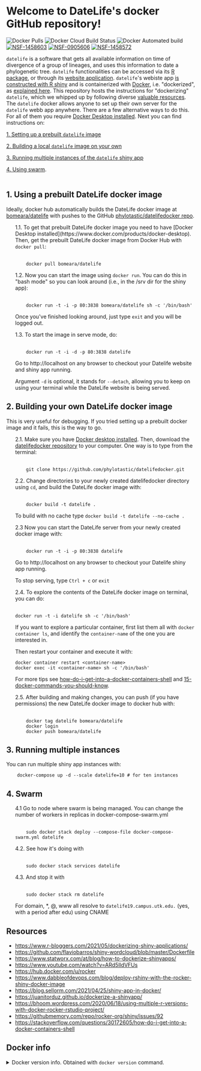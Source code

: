 # Welcome to DateLife's docker GitHub repository!

![Docker Pulls](https://img.shields.io/docker/pulls/bomeara/datelife?color=green)
![Docker Cloud Build Status](https://img.shields.io/docker/cloud/build/bomeara/datelife)
![Docker Automated build](https://img.shields.io/docker/automated/bomeara/datelife?color=green)
[![NSF-1458603](https://img.shields.io/badge/NSF-1458603-blue.svg)](https://nsf.gov/awardsearch/showAward?AWD_ID=1458603)
[![NSF-0905606](https://img.shields.io/badge/NSF-0905606-blue.svg)](https://nsf.gov/awardsearch/showAward?AWD_ID=0905606)
[![NSF-1458572](https://img.shields.io/badge/NSF-1458572-blue.svg)](https://nsf.gov/awardsearch/showAward?AWD_ID=1458572)

`datelife` is a software that gets all available information on time of divergence of a group of lineages, and uses this information to date a phylogenetic tree.
`datelife` functionalities can be accessed via its [R package](https://github.com/phylotastic/datelife), or through its [website application]().
`datelife`'s webiste app [is constructed with R shiny](https://github.com/phylotastic/datelifeweb) and is containerized with [Docker](https://www.docker.com/?utm_source=google&utm_medium=cpc&utm_campaign=dockerhomepage&utm_content=namer&utm_term=dockerhomepage&utm_budget=growth&gclid=CjwKCAjw7--KBhAMEiwAxfpkWMXM6XbTANoSspqojqsXX7dBeTm13Yc7lwzn8kz7iAWAT_m0fEo9MRoCq9MQAvD_BwE), i.e. "dockerized", as [explained here](https://www.r-bloggers.com/2021/05/dockerizing-shiny-applications/). This repository hosts the instructions for  "dockerizing" `datelife`, which we whipped up by following diverse [valuable resources](#resources). The `datelife` docker allows anyone to set up their own server for the `datelife` webb app anywhere.
There are a few alternative ways to do this. For all of them you require [Docker Desktop installed](https://www.docker.com/products/docker-desktop). Next you can find instructions on:

[1. Setting up a prebuilt `datelife` image](#1-using-a-prebuilt-datelife-docker-image)

[2. Building a local `datelife` image on your own](#2-building-your-own-datelife-docker-image)

[3. Running multiple instances of the `datelife` shiny app](#3-running-multiple-instances)

[4. Using swarm](#4-swarm).
<br><br>

## 1. Using a prebuilt DateLife docker image

Ideally, docker hub automatically builds the DateLife docker image at [bomeara/datelife](https://hub.docker.com/r/bomeara/datelife/dockerfile) with pushes to the GitHub [phylotastic/datelifedocker repo](https://github.com/phylotastic/datelifedocker).

<ul style="list-style-type:none;">
  <li> 1.1. To get that prebuilt DateLife docker image you need to have [Docker Desktop installed](https://www.docker.com/products/docker-desktop). Then, get the prebuilt DateLife docker image from Docker Hub with <code>docker pull</code>:
  </li><br>

```shell
    docker pull bomeara/datelife
```

  <li> 1.2. Now you can start the image using <code>docker run</code>. You can do this in "bash mode" so you can look around (i.e., in the /srv dir for the shiny app):
  </li><br>

```shell
    docker run -t -i -p 80:3838 bomeara/datelife sh -c '/bin/bash'
```

Once you've finished looking around, just type `exit` and you will be logged out.

  <li> 1.3. To start the image in serve mode, do:
  </li><br>

```shell
    docker run -t -i -d -p 80:3838 datelife
```

Go to http://localhost on any browser to checkout your Datelife website and shiny app running.

Argument `-d` is optional, it stands for `--detach`, allowing you to keep on using your terminal while the DateLife website is being served.

</ul>

## 2. Building your own DateLife docker image

This is very useful for debugging. If you tried setting up a prebuilt docker image and it fails, this is the way to go.

<ul style="list-style-type:none;">
  <li> 2.1. Make sure you have <a href="https://www.docker.com/products/docker-desktop">Docker desktop installed</a>. Then, download the <a href="https://github.com/phylotastic/datelifedocker">datelifedocker repository</a> to your computer. One way is to type from the terminal:
  </li><br>

```shell
    git clone https://github.com/phylotastic/datelifedocker.git
```

  <li> 2.2. Change directories to your newly created datelifedocker directory using <code>cd</code>, and build the DateLife docker image with:
  </li><br>

```shell
    docker build -t datelife .
```

To build with no cache type `docker build -t datelife --no-cache .`

  <li> 2.3 Now you can start the DateLife server from your newly created docker image with:
  </li><br>

```shell
    docker run -t -i -p 80:3838 datelife
```

Go to http://localhost on any browser to checkout your Datelife shiny app running.

To stop serving, type `Ctrl + c` or `exit`

  <li> 2.4. To explore the contents of the DateLife docker image on terminal, you can do:
  </li><br>

```shell
docker run -t -i datelife sh -c '/bin/bash'
```

If you want to explore a particular container, first list them all with `docker container ls`, and identify the `container-name` of the one you are interested in.

Then restart your container and execute it with:

```shell
docker container restart <container-name>
docker exec -it <container-name> sh -c '/bin/bash'
```

For more tips see [how-do-i-get-into-a-docker-containers-shell](https://stackoverflow.com/questions/30172605/how-do-i-get-into-a-docker-containers-shell)
and [15-docker-commands-you-should-know](https://towardsdatascience.com/15-docker-commands-you-should-know-970ea5203421).

  <li> 2.5. After building and making changes, you can push (if you have permissions) the new DateLife docker image to docker hub with:
  </li><br>

```shell
    docker tag datelife bomeara/datelife
    docker login
    docker push bomeara/datelife
```
</ul>

## 3. Running multiple instances

You can run multiple shiny app instances with:

```shell
    docker-compose up -d --scale datelife=10 # for ten instances
```

## 4. Swarm

<ul style="list-style-type:none;">
  <li> 4.1 Go to node where swarm is being managed. You can change the number of workers in replicas in docker-compose-swarm.yml
  </li><br>

```shell
    sudo docker stack deploy --compose-file docker-compose-swarm.yml datelife
```

  <li> 4.2. See how it's doing with
  </li><br>

```shell
    sudo docker stack services datelife
```

  <li> 4.3. And stop it with
  </li><br>

```shell
    sudo docker stack rm datelife
```

For domain, *, @, www all resolve to `datelife19.campus.utk.edu.` (yes, with a period after edu) using CNAME

</ul>

## Resources

- https://www.r-bloggers.com/2021/05/dockerizing-shiny-applications/
- https://github.com/flaviobarros/shiny-wordcloud/blob/master/Dockerfile
- https://www.statworx.com/at/blog/how-to-dockerize-shinyapps/
- https://www.youtube.com/watch?v=ARd5IldVFUs
- https://hub.docker.com/u/rocker
- https://www.dabbleofdevops.com/blog/deploy-rshiny-with-the-rocker-shiny-docker-image
- https://blog.sellorm.com/2021/04/25/shiny-app-in-docker/
- https://juanitorduz.github.io/dockerize-a-shinyapp/
- https://bhoom.wordpress.com/2020/06/18/using-multiple-r-versions-with-docker-rocker-rstudio-project/
- https://githubmemory.com/repo/rocker-org/shiny/issues/92
- https://stackoverflow.com/questions/30172605/how-do-i-get-into-a-docker-containers-shell


## Docker info

<details>
<summary>Docker version info. Obtained with <code>docker version</code> command.</summary>


```shell
Client: Docker Engine - Community
 Cloud integration: 1.0.7
 Version:           20.10.2
 API version:       1.41
 Go version:        go1.13.15
 Git commit:        2291f61
 Built:             Mon Dec 28 16:12:42 2020
 OS/Arch:           darwin/amd64
 Context:           default
 Experimental:      true

Server: Docker Engine - Community
 Engine:
  Version:          20.10.2
  API version:      1.41 (minimum version 1.12)
  Go version:       go1.13.15
  Git commit:       8891c58
  Built:            Mon Dec 28 16:15:28 2020
  OS/Arch:          linux/amd64
  Experimental:     true
 containerd:
  Version:          1.4.3
  GitCommit:        269548fa27e0089a8b8278fc4fc781d7f65a939b
 runc:
  Version:          1.0.0-rc92
  GitCommit:        ff819c7e9184c13b7c2607fe6c30ae19403a7aff
 docker-init:
  Version:          0.19.0
  GitCommit:        de40ad0
```

</details>
